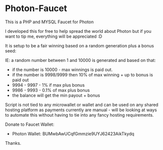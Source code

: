 # Photon-Faucet

This is a PHP and MYSQL Faucet for Photon

I developed this for free to help spread the world about Photon but if you want to tip me, everything will be appreciated :D

It is setup to be a fair winning based on a random generation plus a bonus seed:

IE: a random number between 1 and 10000 is generated and based on that:

* if the number is 10000 - max winnings is paid out.
* if the number is 9998/9999 then 10% of max winning + up to bonus is paid out
* 9994 - 9997 - 1% if max plus bonus
* 9986 - 9993 - 0.1% of max plus bonus
* the balance will get the min payout + bonus

Script is not tied to any microwallet or wallet and can be used on any shared hosting platform as payments currently are manual - will be looking at ways to automate this without having to tie into any fancy hosting requirements.


Donate to Faucet Wallet:

* Photon Wallet: BUMwbAwUCqfGmmzie9UYJ62423AikTkydq

Thanks.